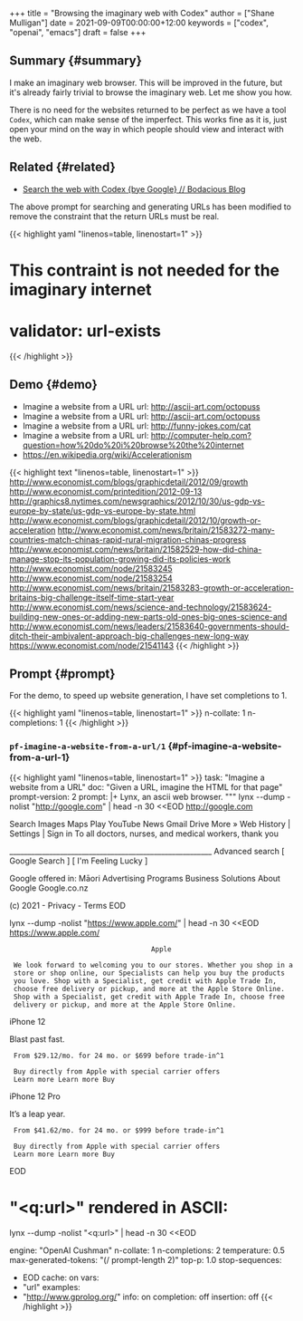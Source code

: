 +++
title = "Browsing the imaginary web with Codex"
author = ["Shane Mulligan"]
date = 2021-09-09T00:00:00+12:00
keywords = ["codex", "openai", "emacs"]
draft = false
+++

## Summary {#summary}

I make an imaginary web browser. This will be
improved in the future, but it's already
fairly trivial to browse the imaginary web.
Let me show you how.

There is no need for the websites returned to
be perfect as we have a tool `Codex`, which
can make sense of the imperfect. This works
fine as it is, just open your mind on the way
in which people should view and interact with
the web.


## Related {#related}

-   [Search the web with Codex {bye Google} // Bodacious Blog](https://mullikine.github.io/posts/search-the-web-with-codex/)

The above prompt for searching and generating
URLs has been modified to remove the
constraint that the return URLs must be real.

{{< highlight yaml "linenos=table, linenostart=1" >}}
# This contraint is not needed for the imaginary internet
# validator: url-exists
{{< /highlight >}}


## Demo {#demo}

-   Imagine a website from a URL url: <http://ascii-art.com/octopuss>
-   Imagine a website from a URL url: <http://ascii-art.com/octopuss>
-   Imagine a website from a URL url: <http://funny-jokes.com/cat>
-   Imagine a website from a URL url: <http://computer-help.com?question=how%20do%20i%20browse%20the%20internet>
-   <https://en.wikipedia.org/wiki/Accelerationism>

<!-- Play on asciinema.com -->
<!-- <a title="asciinema recording" href="https://asciinema.org/a/erGo5858UQgMIPjv0eGzMVBRe" target="_blank"><img alt="asciinema recording" src="https://asciinema.org/a/erGo5858UQgMIPjv0eGzMVBRe.svg" /></a> -->
<!-- Play on the blog -->
<script src="https://asciinema.org/a/erGo5858UQgMIPjv0eGzMVBRe.js" id="asciicast-erGo5858UQgMIPjv0eGzMVBRe" async></script>

<!-- Play on asciinema.com -->
<!-- <a title="asciinema recording" href="https://asciinema.org/a/1ATlUjWVRqgMqb83MsaFMvpeu" target="_blank"><img alt="asciinema recording" src="https://asciinema.org/a/1ATlUjWVRqgMqb83MsaFMvpeu.svg" /></a> -->
<!-- Play on the blog -->
<script src="https://asciinema.org/a/1ATlUjWVRqgMqb83MsaFMvpeu.js" id="asciicast-1ATlUjWVRqgMqb83MsaFMvpeu" async></script>

{{< highlight text "linenos=table, linenostart=1" >}}
http://www.economist.com/blogs/graphicdetail/2012/09/growth
http://www.economist.com/printedition/2012-09-13
http://graphics8.nytimes.com/newsgraphics/2012/10/30/us-gdp-vs-europe-by-state/us-gdp-vs-europe-by-state.html
http://www.economist.com/blogs/graphicdetail/2012/10/growth-or-acceleration
http://www.economist.com/news/britain/21583272-many-countries-match-chinas-rapid-rural-migration-chinas-progress
http://www.economist.com/news/britain/21582529-how-did-china-manage-stop-its-population-growing-did-its-policies-work
http://www.economist.com/node/21583245
http://www.economist.com/node/21583254
http://www.economist.com/news/britain/21583283-growth-or-acceleration-britains-big-challenge-itself-time-start-year
http://www.economist.com/news/science-and-technology/21583624-building-new-ones-or-adding-new-parts-old-ones-big-ones-science-and
http://www.economist.com/news/leaders/21583640-governments-should-ditch-their-ambivalent-approach-big-challenges-new-long-way
https://www.economist.com/node/21541143
{{< /highlight >}}


## Prompt {#prompt}

For the demo, to speed up website generation,
I have set completions to 1.

{{< highlight yaml "linenos=table, linenostart=1" >}}
n-collate: 1
n-completions: 1
{{< /highlight >}}


### `pf-imagine-a-website-from-a-url/1` {#pf-imagine-a-website-from-a-url-1}

{{< highlight yaml "linenos=table, linenostart=1" >}}
task: "Imagine a website from a URL"
doc: "Given a URL, imagine the HTML for that page"
prompt-version: 2
prompt: |+
  Lynx, an ascii web browser.
  """
  lynx --dump -nolist "http://google.com" | head -n 30 <<EOD
  http://google.com

  Search Images Maps Play YouTube News Gmail Drive More »
  Web History | Settings | Sign in
  To all doctors, nurses, and medical workers, thank you

  ________________________________________________________    Advanced search
  [ Google Search ]   [ I'm Feeling Lucky ]

  Google offered in: Māori
  Advertising Programs     Business Solutions     About Google     Google.co.nz

  (c) 2021 - Privacy - Terms
  EOD

  lynx --dump -nolist "https://www.apple.com/" | head -n 30 <<EOD
  https://www.apple.com/

                                       Apple

     We look forward to welcoming you to our stores. Whether you shop in a
     store or shop online, our Specialists can help you buy the products
     you love. Shop with a Specialist, get credit with Apple Trade In,
     choose free delivery or pickup, and more at the Apple Store Online.
     Shop with a Specialist, get credit with Apple Trade In, choose free
     delivery or pickup, and more at the Apple Store Online.


  iPhone 12

  Blast past fast.

     From $29.12/mo. for 24 mo. or $699 before trade‑in^1

     Buy directly from Apple with special carrier offers
     Learn more Learn more Buy


  iPhone 12 Pro

  It’s a leap year.

     From $41.62/mo. for 24 mo. or $999 before trade‑in^1

     Buy directly from Apple with special carrier offers
     Learn more Learn more Buy
  EOD

  # "<q:url>" rendered in ASCII:
  lynx --dump -nolist "<q:url>" | head -n 30 <<EOD
  <url>


engine: "OpenAI Cushman"
n-collate: 1
n-completions: 2
temperature: 0.5
max-generated-tokens: "(/ prompt-length 2)"
top-p: 1.0
stop-sequences:
- EOD
cache: on
vars:
- "url"
examples:
- "http://www.gprolog.org/"
info: on
completion: off
insertion: off
{{< /highlight >}}